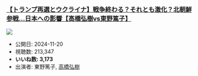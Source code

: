 ### [【トランプ再選とウクライナ】戦争終わる？それとも激化？北朝鮮参戦...日本への影響【高橋弘樹vs東野篤子】](https://www.youtube.com/watch?v=fSpOo2gXvA4)
[![](https://img.youtube.com/vi/fSpOo2gXvA4/sddefault.jpg)](https://www.youtube.com/watch?v=fSpOo2gXvA4)
-   公開日: 2024-11-20
-   視聴数: 213,347
-   **いいね数: 3,173**
-   出演者: 東野篤子, [高橋弘樹](/rehacq_fan/people/高橋弘樹 "wikilink")
